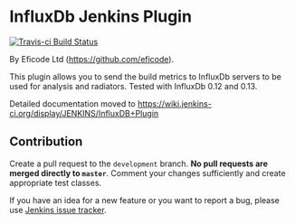# InfluxDb Jenkins Plugin

[![Travis-ci Build Status](https://travis-ci.org/macieklukasik88/influxdb-plugin.svg?branch=master)](https://travis-ci.org/macieklukasik88/influxdb-plugin)

By Eficode Ltd (https://github.com/eficode).

This plugin allows you to send the build metrics to InfluxDb servers to be used for analysis and radiators. 
Tested with InfluxDb 0.12 and 0.13.

Detailed documentation moved to https://wiki.jenkins-ci.org/display/JENKINS/InfluxDB+Plugin

## Contribution

Create a pull request to the `development` branch. **No pull requests are merged
directly to `master`**.
Comment your changes sufficiently and create appropriate test classes.


If you have an idea for a new feature or you want to report a bug, please use [Jenkins issue tracker](https://issues.jenkins-ci.org/issues/?jql=project%20%3D%20JENKINS%20AND%20component%20%3D%20influxdb-plugin).